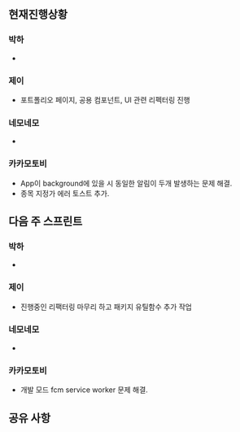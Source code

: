 ## 현재진행상황
### 박하
- 
### 제이
- 포트폴리오 페이지, 공용 컴포넌트, UI 관련 리펙터링 진행

### 네모네모
- 

### 카카모토비
- App이 background에 있을 시 동일한 알림이 두개 발생하는 문제 해결.
- 종목 지정가 에러 토스트 추가.

## 다음 주 스프린트
### 박하
- 
### 제이
- 진행중인 리팩터링 마무리 하고 패키지  유틸함수 추가 작업
### 네모네모
- 
### 카카모토비
- 개발 모드 fcm service worker 문제 해결.
## 공유 사항